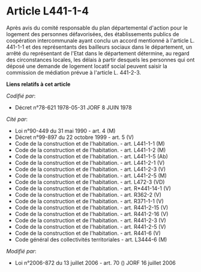 # Article L441-1-4

Après avis du comité responsable du plan départemental d'action pour le logement des personnes défavorisées, des
établissements publics de coopération intercommunale ayant conclu un accord mentionné à l'article L. 441-1-1 et des
représentants des bailleurs sociaux dans le département, un arrêté du représentant de l'Etat dans le département détermine,
au regard des circonstances locales, les délais à partir desquels les personnes qui ont déposé une demande de logement
locatif social peuvent saisir la commission de médiation prévue à l'article L. 441-2-3.

**Liens relatifs à cet article**

_Codifié par_:

  - Décret n°78-621 1978-05-31 JORF 8 JUIN 1978

_Cité par_:

  - Loi n°90-449 du 31 mai 1990 - art. 4 (M)
  - Décret n°99-897 du 22 octobre 1999 - art. 5 (V)
  - Code de la construction et de l'habitation. - art. L441-1-1 (M)
  - Code de la construction et de l'habitation. - art. L441-1-2 (M)
  - Code de la construction et de l'habitation. - art. L441-1-5 (Ab)
  - Code de la construction et de l'habitation. - art. L441-2-1 (V)
  - Code de la construction et de l'habitation. - art. L441-2-3 (V)
  - Code de la construction et de l'habitation. - art. L441-2-5 (M)
  - Code de la construction et de l'habitation. - art. L472-3 (VD)
  - Code de la construction et de l'habitation. - art. R*441-14-1 (V)
  - Code de la construction et de l'habitation. - art. R362-2 (V)
  - Code de la construction et de l'habitation. - art. R371-1-1 (V)
  - Code de la construction et de l'habitation. - art. R441-2-15 (V)
  - Code de la construction et de l'habitation. - art. R441-2-16 (V)
  - Code de la construction et de l'habitation. - art. R441-2-3 (V)
  - Code de la construction et de l'habitation. - art. R441-2-5 (V)
  - Code de la construction et de l'habitation. - art. R441-6 (V)
  - Code général des collectivités territoriales - art. L3444-6 (M)

_Modifié par_:

  - Loi n°2006-872 du 13 juillet 2006 - art. 70 () JORF 16 juillet 2006
